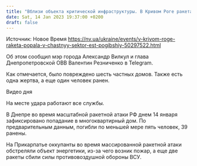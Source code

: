 ```yaml
---
title: "Вблизи объекта критической инфраструктуры. В Кривом Роге ракета попала в частный сектор, один человек погиб — ОВА"
date: Sat, 14 Jan 2023 19:37:00 +0200
draft: false
---
```

Источник: Новое Время https://nv.ua/ukraine/events/v-krivom-roge-raketa-popala-v-chastnyy-sektor-est-pogibshiy-50297522.html


Об этом сообщил мэр города Александр Вилкул и глава Днепропетровской ОВВ Валентин Резниченко в Telegram.

Как отмечается, было повреждено шесть частных домов. Также есть одна жертва, а еще один человек ранен.

 Видео дня   

На месте удара работают все службы.

В Днепре во время масштабной ракетной атаки РФ днем 14 января зафиксировано попадание в многоквартирный дом. По предварительным данным, погибли по меньшей мере пять человек, 39 ранены.

На Прикарпатье оккупанты во время массированной ракетной атаки обстреляли объект энергетики, из-за чего возник пожар, а еще две ракеты сбили силы противовоздушной обороны ВСУ.
